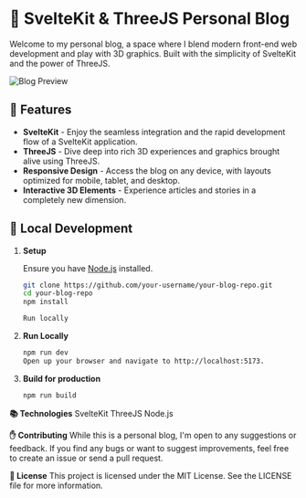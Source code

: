 # 🌌 SvelteKit & ThreeJS Personal Blog

Welcome to my personal blog, a space where I blend modern front-end web development and play with 3D graphics. Built with the simplicity of SvelteKit and the power of ThreeJS.

![Blog Preview](https://i.imgur.com/xyJpbx6.png)

## 🌟 Features

- **SvelteKit** - Enjoy the seamless integration and the rapid development flow of a SvelteKit application.
- **ThreeJS** - Dive deep into rich 3D experiences and graphics brought alive using ThreeJS.
- **Responsive Design** - Access the blog on any device, with layouts optimized for mobile, tablet, and desktop.
- **Interactive 3D Elements** - Experience articles and stories in a completely new dimension.

## 🚀 Local Development

1. **Setup**

   Ensure you have [Node.js](https://nodejs.org/) installed.

   ```bash
   git clone https://github.com/your-username/your-blog-repo.git
   cd your-blog-repo
   npm install

   Run locally
2. **Run Locally**
   ```bash
   npm run dev
   Open up your browser and navigate to http://localhost:5173.


3. **Build for production**
   ```bash
   npm run build


**📚 Technologies**
SvelteKit
ThreeJS
Node.js

**✋ Contributing**
While this is a personal blog, I'm open to any suggestions or feedback. If you find any bugs or want to suggest improvements, feel free to create an issue or send a pull request.

**📜 License**
This project is licensed under the MIT License. See the LICENSE file for more information.
   
